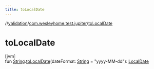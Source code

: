 ```yaml
---
title: toLocalDate
---
```

//[validation](../../index.html)/[com.wesleyhome.test.jupiter](index.html)/[toLocalDate](to-local-date.html)



# toLocalDate



[jvm]\
fun [String](https://kotlinlang.org/api/latest/jvm/stdlib/kotlin/-string/index.html).[toLocalDate](to-local-date.html)(dateFormat: [String](https://kotlinlang.org/api/latest/jvm/stdlib/kotlin/-string/index.html) = &quot;yyyy-MM-dd&quot;): [LocalDate](https://docs.oracle.com/javase/8/docs/api/java/time/LocalDate.html)




